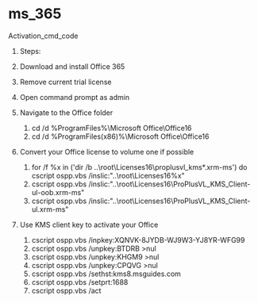 # ms_365
Activation_cmd_code
1.   Steps:

1.  Download and install Office 365
2.  Remove current trial license
3.  Open command prompt as admin
4.  Navigate to the Office folder
    1.    cd /d %ProgramFiles%\Microsoft Office\Office16
    2.    cd /d %ProgramFiles(x86)%\Microsoft Office\Office16
5.  Convert your Office license to volume one if possible
    1.    for /f %x in ('dir /b ..\root\Licenses16\proplusvl_kms*.xrm-ms') do cscript ospp.vbs /inslic:"..\root\Licenses16\%x"
    2.    cscript ospp.vbs /inslic:"..\root\Licenses16\ProPlusVL_KMS_Client-ul-oob.xrm-ms"
    3.    cscript ospp.vbs /inslic:"..\root\Licenses16\ProPlusVL_KMS_Client-ul.xrm-ms"
6.  Use KMS client key to activate your Office
     1.   cscript ospp.vbs /inpkey:XQNVK-8JYDB-WJ9W3-YJ8YR-WFG99
     2.   cscript ospp.vbs /unpkey:BTDRB >nul
     3.   cscript ospp.vbs /unpkey:KHGM9 >nul
     4.   cscript ospp.vbs /unpkey:CPQVG >nul
     5.   cscript ospp.vbs /sethst:kms8.msguides.com
     6.   cscript ospp.vbs /setprt:1688
     7.   cscript ospp.vbs /act
